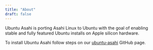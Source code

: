 ```yaml
---
title: "About"
draft: false
---
```


Ubuntu Asahi is porting Asahi Linux to Ubuntu with the goal of enabling stable and fully featured Ubuntu installs on Apple silicon hardware.

To install Ubuntu Asahi follow steps on our [ubuntu-asahi](https://github.com/tobhe/ubuntu-asahi#ubuntu-apple-silicon-image) GitHub page.
